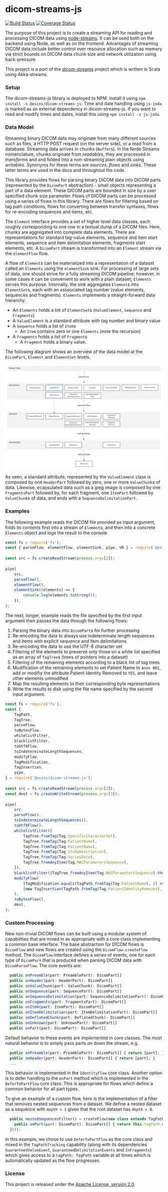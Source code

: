 # dicom-streams-js

[![Build Status](https://travis-ci.org/exini/dicom-streams-js.svg?branch=master)](https://travis-ci.org/exini/dicom-streams-js)
[![Coverage Status](https://coveralls.io/repos/exini/dicom-streams-js/badge.svg)](https://coveralls.io/r/exini/dicom-streams-js)

The purpose of this project is to create a streaming API for reading and processing DICOM data using [node-streams](https://nodejs.org/api/stream.html). It can be used both on the backend using Node, as well as on the frontend. Advantages of streaming DICOM data include better control over resource allocation such as memory via strict bounds on DICOM data chunk size and network utilization using back-pressure.

This project is a port of the [dicom-streams](https://github.com/exini/dicom-streams) project which is written in Scala using Akka-streams.

### Setup

The dicom-streams-js library is deployed to NPM. Install it using `npm install -s @exini/dicom-streams-js`. Time and date handling using `js-joda` is marked as an external dependency in dicom-streams-js. If you want to read and modify times and dates, install this using `npm install -s js-joda`.

### Data Model

Streaming binary DICOM data may originate from many different sources such as files, a HTTP POST request (on the server side), or a read from a database. Streaming data arrives in chunks (`Buffer`s). In the Node Streams nomenclature, chunks originate from _readables_, they are processed in _transforms_ and and folded into a non-streaming plain objects using _writables_. Synonyms for these terms are _sources_, _flows_ and _sinks_. These latter terms are used in the docs and throughout the code.

This library provides flows for parsing binary DICOM data into DICOM parts (represented by the `DicomPart` abstraction) - small objects representing a part of a data element. These DICOM parts are bounded in size by a user specified chunk size parameter. Flows of DICOM parts can be processed using a series of flows in this library. There are flows for filtering based on tag path conditions, flows for converting between transfer syntaxes, flows for re-encoding sequences and items, etc.

The `Element` interface provides a set of higher level data classes, each roughly corresponding to one row in a textual dump of a DICOM files. Here, chunks are aggregated into complete data elements. There are representations for standard tag-value elements, sequence and item start elements, sequence and item delimitation elements, fragments start elements, etc. A `DicomPart` stream is transformed into an `Element` stream via the `elementFlow` flow.

A flow of `Element`s can be materialized into a representation of a dataset called an `Elements` using the `elementSink` sink. For processing of large sets of data, one should strive for a fully streaming DICOM pipeline, however, in some cases it can be convenient to work with a plain dataset; `Elements` serves this purpose. Internally, the sink aggregates
`Element`s into `ElementSet`s, each with an asssociated tag number (value elements, sequences and fragments). `Elements` implements a straight-forward data hierarchy:

-   An `Elements` holds a list of `ElementSet`s (`ValueElement`, `Sequence` and `Fragments`)
-   A `ValueElement` is a standard attribute with tag number and binary value
-   A `Sequence` holds a list of `Item`s
    -   An `Item` contains zero or one `Elements` (note the recursion)
-   A `Fragments` holds a list of `Fragment`s
    -   A `Fragment` holds a binary value.

The following diagram shows an overview of the data model at the `DicomPart`, `Element` and `ElementSet` levels.

![Data model](example/data-model.png)

As seen, a standard attribute, represented by the `ValueElement` class is composed by one `HeaderPart` followed by zero,
one or more `ValueChunk`s of data. Likewise, ecapsulated data such as a jpeg image is composed by one `FragmentsPart`
followed by, for each fragment, one `ItemPart` followed by `ValueChunk`s of data, and ends with a
`SequenceDelimitationPart`.

### Examples

The following example reads the DICOM file provided as input argument, folds its contents first into a stream of `Element`s, and then into a concrete `Elements` object and logs the result to the console

```javascript
const fs = require('fs');
const { parseFlow, elementFlow, elementSink, pipe, VR } = require('@exini/dicom-streams-js');

const src = fs.createReadStream(process.argv[2]);

pipe(
    src,
    parseFlow(),
    elementFlow(),
    elementSink((elements) => {
        console.log(elements.toString());
    }),
);
```

The next, longer, example reads the file specified by the first input argument then passes the data through the following flows:

1. Parsing the binary data into `DicomPart`s for further processing
2. Re-encoding the data to always use indeterminate length sequences and items with explicit sequence and item delimitations
3. Re-encoding the data to use the UTF-8 character set
4. Filtering of the elements to preserve only those on a white list specified as an array of `TagTree`s (trees of pointers into a dataset)
5. Filtering of the remaining elements according to a black list of tag trees
6. Modification of the remaining elements to set Patient Name to `Anon 001`, add or modifiy the attribute Patient Identity Removed to `YES`, and leave other elements unmodified
7. Map the resulting elements to their corresponding byte representations
8. Write the results to disk using the file name specified by the second input argument.

```javascript
const fs = require('fs');
const {
    TagPath,
    TagTree,
    parseFlow,
    toBytesFlow,
    whitelistFilter,
    blacklistFilter,
    toUtf8Flow,
    toIndeterminateLengthSequences,
    modifyFlow,
    TagModification,
    TagInsertion,
    pipe,
} = require('@exini/dicom-streams-js');

const src = fs.createReadStream(process.argv[2]);
const dest = fs.createWriteStream(process.argv[3]);

pipe(
    src,
    parseFlow(),
    toIndeterminateLengthSequences(),
    toUtf8Flow(),
    whitelistFilter([
        TagTree.fromTag(Tag.SpecificCharacterSet),
        TagTree.fromTag(Tag.PatientName),
        TagTree.fromTag(Tag.PatientName),
        TagTree.fromTag(Tag.StudyDescription),
        TagTree.fromTag(Tag.SeriesDate),
        TagTree.fromAnyItem(Tag.MACParametersSequence),
    ]),
    blacklistFilter([TagTree.fromAnyItem(Tag.MACParametersSequence).thenTag(Tag.DataElementsSigned)]),
    modifyFlow(
        [TagModification.equals(TagPath.fromTag(Tag.PatientName), () => Buffer.from('Anon 001'))],
        [new TagInsertion(TagPath.fromTag(Tag.PatientIdentityRemoved), () => Buffer.from('YES'))],
    ),
    toBytesFlow(),
    dest,
);
```

### Custom Processing

New non-trivial DICOM flows can be built using a modular system of capabilities that are mixed in as appropriate with a core class implementing a common base interface. The base abstraction for DICOM flows is `DicomFlow` and new flows are created using the `DicomFlow.createFlow` method. The `DicomFlow` interface defines a series of events, one for each type of `DicomPart` that is produced when parsing DICOM data with `DicomParseFlow`. The core events are:

```javascript
  public onPreamble(part: PreamblePart): DicomPart[]
  public onHeader(part: HeaderPart): DicomPart[]
  public onValueChunk(part: ValueChunk): DicomPart[]
  public onSequence(part: SequencePart): DicomPart[]
  public onSequenceDelimitation(part: SequenceDelimitationPart): DicomPart[]
  public onFragments(part: FragmentsPart): DicomPart[]
  public onItem(part: ItemPart): DicomPart[]
  public onItemDelimitation(part: ItemDelimitationPart): DicomPart[]
  public onDeflatedChunk(part: DeflatedChunk): DicomPart[]
  public onUnknown(part: UnknownPart): DicomPart[]
  public onPart(part: DicomPart): DicomPart[]
```

Default behavior to these events are implemented in core classes. The most natural behavior is to simply pass parts on
down the stream, e.g.

```javascript
  public onPreamble(part: PreamblePart): DicomPart[] { return [part]; }
  public onHeader(part: HeaderPart): DicomPart[] { return [part]; }
  ...
```

This behavior is implemented in the `IdentityFlow` core class. Another option is to defer handling to the `onPart` method which is implemented in the `DeferToPartFlow` core class. This is appropriate for flows which define a common behavior for all part types.

To give an example of a custom flow, here is the implementation of a filter that removes nested sequences from a dataset. We define a nested dataset as a sequence with `depth > 1` given that the root dataset
has `depth = 0`.

```javascript
  public nestedSequencesFilter() = createFlow(new class extends TagPathTracking(GuaranteedValueEvent(GuaranteedDelimitationEvents(InFragments(DeferToPartFlow)))) {
    public onPart(part: DicomPart): DicomPart[] { return this.tagPath.depth() > 1 ? [] : [part];
  }());
```

In this example, we chose to use `DeferToPartFlow` as the core class and mixed in the `TagPathTracking` capability (along with its dependencies `GuaranteedValueEvent`, `GuaranteedDelimitationEvents` and `InFragments`) which gives access to a `tagPath: TagPath` variable at all times which is automatically updated as the flow progresses.

### License

This project is released under the [Apache License, version 2.0](./LICENSE).
